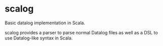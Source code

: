 # scalog

Basic datalog implementation in Scala.

scalog provides a parser to parse normal Datalog
files as well as a DSL to use Datalog-like syntax 
in Scala.
